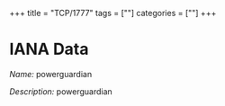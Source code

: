 +++
title = "TCP/1777"
tags = [""]
categories = [""]
+++

# IANA Data

_Name:_ powerguardian

_Description:_ powerguardian

